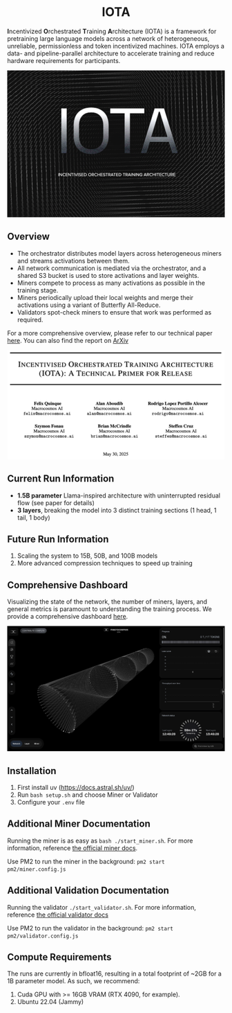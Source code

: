 <div align="center">

# IOTA

</div>

**I**ncentivized **O**rchestrated **T**raining **A**rchitecture (IOTA) is a framework for pretraining large language models across a network of heterogeneous, unreliable, permissionless and token incentivized machines. IOTA employs a data- and pipeline-parallel architecture to accelerate training and reduce hardware requirements for participants.

<div align="center">

<a href="https://iota.macrocosmos.ai">
  <img src="./assets/iota-page.png" alt="iota" width="600"/>
</a>

</div>

## **Overview**

- The orchestrator distributes model layers across heterogeneous miners and streams activations between them.
- All network communication is mediated via the orchestrator, and a shared S3 bucket is used to store activations and layer weights.
- Miners compete to process as many activations as possible in the training stage.
- Miners periodically upload their local weights and merge their activations using a variant of Butterfly All-Reduce.
- Validators spot-check miners to ensure that work was performed as required.

For a more comprehensive overview, please refer to our technical paper [here](https://www.macrocosmos.ai/research/iota_primer.pdf). You can also find the report on [ArXiv](https://arxiv.org/abs/2507.17766)

<div align="center">
    <a href="https://www.macrocosmos.ai/research/iota_primer.pdf">
    <img src="./assets/iota-paper-page.png" alt="iota" width="600"/>
    </a>
</div>

## Current Run Information

- **1.5B parameter** Llama-inspired architecture with uninterrupted residual flow (see paper for details)
- **3 layers**, breaking the model into 3 distinct training sections (1 head, 1 tail, 1 body)

## Future Run Information

1. Scaling the system to 15B, 50B, and 100B models
2. More advanced compression techniques to speed up training

## Comprehensive Dashboard

Visualizing the state of the network, the number of miners, layers, and general metrics is paramount to understanding the training process. We provide a comprehensive dashboard [here](https://iota.macrocosmos.ai/dashboard/mainnet).

<div align="center">
    <a href="https://iota.macrocosmos.ai/dashboard/mainnet">
    <img src="./assets/iota-dashboard.png" alt="iota" width="600"/>
    </a>
</div>

## Installation

1. First install uv (<https://docs.astral.sh/uv/>)
2. Run `bash setup.sh` and choose Miner or Validator
3. Configure your `.env` file

## Additional Miner Documentation

Running the miner is as easy as `bash ./start_miner.sh`. For more information, reference [the official miner docs](https://docs.macrocosmos.ai/subnets/subnet-9-pre-training/subnet-9-iota-mining-setup-guide).

Use PM2 to run the miner in the background: `pm2 start pm2/miner.config.js`

## Additional Validation Documentation

Running the validator `./start_validator.sh`. For more information, reference [the official validator docs](https://docs.macrocosmos.ai/subnets/subnet-9-pre-training/subnet-9-validating)

Use PM2 to run the validator in the background: `pm2 start pm2/validator.config.js`

## Compute Requirements

The runs are currently in bfloat16, resulting in a total footprint of ~2GB for a 1B parameter model. As such, we recommend:

1. Cuda GPU with >= 16GB VRAM (RTX 4090, for example).
2. Ubuntu 22.04 (Jammy)
